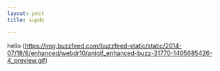 ```yaml
---
layout: post
title: supdo

---
```


hello
(https://img.buzzfeed.com/buzzfeed-static/static/2014-07/18/8/enhanced/webdr10/anigif_enhanced-buzz-31770-1405685426-4_preview.gif)
